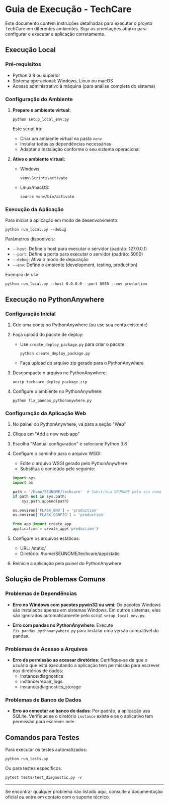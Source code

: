 # Guia de Execução - TechCare

Este documento contém instruções detalhadas para executar o projeto TechCare em diferentes ambientes. Siga as orientações abaixo para configurar e executar a aplicação corretamente.

## Execução Local

### Pré-requisitos

- Python 3.8 ou superior
- Sistema operacional: Windows, Linux ou macOS
- Acesso administrativo à máquina (para análise completa do sistema)

### Configuração do Ambiente

1. **Prepare o ambiente virtual:**

   ```
   python setup_local_env.py
   ```

   Este script irá:
   - Criar um ambiente virtual na pasta `venv`
   - Instalar todas as dependências necessárias
   - Adaptar a instalação conforme o seu sistema operacional

2. **Ative o ambiente virtual:**

   - Windows:
     ```
     venv\Scripts\activate
     ```

   - Linux/macOS:
     ```
     source venv/bin/activate
     ```

### Execução da Aplicação

Para iniciar a aplicação em modo de desenvolvimento:

```
python run_local.py --debug
```

Parâmetros disponíveis:

- `--host`: Define o host para executar o servidor (padrão: 127.0.0.1)
- `--port`: Define a porta para executar o servidor (padrão: 5000)
- `--debug`: Ativa o modo de depuração
- `--env`: Define o ambiente (development, testing, production)

Exemplo de uso:

```
python run_local.py --host 0.0.0.0 --port 8080 --env production
```

## Execução no PythonAnywhere

### Configuração Inicial

1. Crie uma conta no PythonAnywhere (ou use sua conta existente)
2. Faça upload do pacote de deploy:
   - Use `create_deploy_package.py` para criar o pacote:
     ```
     python create_deploy_package.py
     ```
   - Faça upload do arquivo zip gerado para o PythonAnywhere

3. Descompacte o arquivo no PythonAnywhere:
   ```
   unzip techcare_deploy_package.zip
   ```

4. Configure o ambiente no PythonAnywhere:
   ```
   python fix_pandas_pythonanywhere.py
   ```

### Configuração da Aplicação Web

1. No painel do PythonAnywhere, vá para a seção "Web"
2. Clique em "Add a new web app"
3. Escolha "Manual configuration" e selecione Python 3.8
4. Configure o caminho para o arquivo WSGI:
   - Edite o arquivo WSGI gerado pelo PythonAnywhere
   - Substitua o conteúdo pelo seguinte:

   ```python
   import sys
   import os

   path = '/home/SEUNOME/techcare'  # Substitua SEUNOME pelo seu nome de usuário no PythonAnywhere
   if path not in sys.path:
       sys.path.append(path)

   os.environ['FLASK_ENV'] = 'production'
   os.environ['FLASK_CONFIG'] = 'production'

   from app import create_app
   application = create_app('production')
   ```

5. Configure os arquivos estáticos:
   - URL: /static/
   - Diretório: /home/SEUNOME/techcare/app/static

6. Reinicie a aplicação pelo painel do PythonAnywhere

## Solução de Problemas Comuns

### Problemas de Dependências

- **Erro no Windows com pacotes pywin32 ou wmi**:
  Os pacotes Windows são instalados apenas em sistemas Windows. Em outros sistemas, eles são ignorados automaticamente pelo script `setup_local_env.py`.

- **Erro com pandas no PythonAnywhere**:
  Execute `fix_pandas_pythonanywhere.py` para instalar uma versão compatível do pandas.

### Problemas de Acesso a Arquivos

- **Erro de permissão ao acessar diretórios**:
  Certifique-se de que o usuário que está executando a aplicação tem permissão para escrever nos diretórios de dados:
  - instance/diagnostics
  - instance/repair_logs
  - instance/diagnostics_storage

### Problemas de Banco de Dados

- **Erro ao conectar ao banco de dados**:
  Por padrão, a aplicação usa SQLite. Verifique se o diretório `instance` existe e se o aplicativo tem permissão para escrever nele.

## Comandos para Testes

Para executar os testes automatizados:

```
python run_tests.py
```

Ou para testes específicos:

```
pytest tests/test_diagnostic.py -v
```

---

Se encontrar qualquer problema não listado aqui, consulte a documentação oficial ou entre em contato com o suporte técnico. 